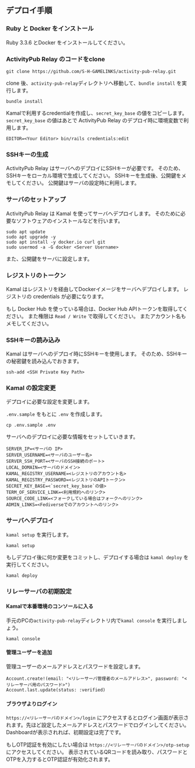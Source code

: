 
## デプロイ手順
### Ruby と Docker をインストール

Ruby 3.3.6 とDocker をインストールしてください。

### ActivityPub Relay のコードをclone

```console
git clone https://github.com/S-H-GAMELINKS/activity-pub-relay.git
```

clone 後、`activity-pub-relay`ディレクトリへ移動して、`bundle install` を実行します。

```console
bundle install
```

Kamalで利用するcredentialを作成し、`secret_key_base` の値をコピーします。
`secret_key_base` の値はあとで ActivityPub Relay のデプロイ時に環境変数で利用します。

```
EDITOR=<Your Editor> bin/rails credentials:edit
```

### SSHキーの生成

ActivityPub Relay はサーバへのデプロイにSSHキーが必要です。
そのため、SSHキーをローカル環境で生成してください。
SSHキーを生成後、公開鍵をメモしてください。
公開鍵はサーバの設定時に利用します。

### サーバのセットアップ

ActivityPub Relay は Kamal を使ってサーバへデプロイします。
そのために必要なソフトウェアのインストールなどを行います。

```console
sudo apt update
sudo apt upgrade -y
sudo apt install -y docker.io curl git
sudo usermod -a -G docker <Server Username>
```

また、公開鍵をサーバに設定します。

### レジストリのトークン

Kamal はレジストリを経由してDockerイメージをサーバへデプロイします。
レジストリの credentials が必要になります。

もし Docker Hub を使っている場合は、Docker Hub APIトークンを取得してください。
また権限は `Read / Write` で取得してください。
またアカウント名もメモしてください。

### SSHキーの読み込み

Kamal はサーバへのデプロイ時にSSHキーを使用します。
そのため、SSHキーの秘密鍵を読み込んでおきます。

```console
ssh-add <SSH Private Key Path>
```

### Kamal の設定変更

デプロイに必要な設定を変更します。


`.env.sample` をもとに `.env` を作成します。

```console
cp .env.sample .env
```

サーバへのデプロイに必要な情報をセットしていきます。

```
SERVER_IP=<サーバの IP>
SERVER_USERNAME=<サーバのユーザー名>
SERVER_SSH_PORT=<サーバのSSH接続のポート>
LOCAL_DOMAIN=<サーバのドメイン>
KAMAL_REGISTRY_USERNAME=<レジストリのアカウント名>
KAMAL_REGISTRY_PASSWORD=<レジストリのAPIトークン>
SECRET_KEY_BASE=<`secret_key_base`の値>
TERM_OF_SERVICE_LINK=<利用規約へのリンク>
SOURCE_CODE_LINK=<フォークしている場合はフォークへのリンク>
ADMIN_LINKS=<Fediverseでのアカウントへのリンク>
```

### サーバへデプロイ

`kamal setup` を実行します。

```console
kamal setup
```

もしデプロイ後に何か変更をコミットし、デプロイする場合は `kamal deploy` を実行してください。

```console
kamal deploy
```

### リレーサーバの初期設定

#### Kamalで本番環境のコンソールに入る

手元のPCの`activity-pub-relay`ディレクトリ内で`kamal console` を実行しましょう。

```console
kamal console
```

#### 管理ユーザーを追加

管理ユーザーのメールアドレスとパスワードを設定します。

```console
Account.create!(email: "<リレーサーバ管理者のメールアドレス>", password: "<リレーサーバ用のパスワード>")
Account.last.update(status: :verified)
```


#### ブラウザよりログイン

`https://<リレーサーバのドメイン>/login` にアクセスするとログイン画面が表示されます。先ほど設定したメールアドレスとパスワードでログインしてください。
Dashboardが表示されれば、初期設定は完了です。

もしOTP認証を有効にしたい場合は `https://<リレーサーバのドメイン>/otp-setup`にアクセスしてください。
表示されているQRコードを読み取り、パスワードとOTPを入力するとOTP認証が有効化されます。
